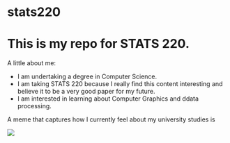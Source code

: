# stats220

<h1>This is my repo for STATS 220.</h1> 

A little about me:

- I am undertaking a degree in Computer Science.
- I am taking STATS 220 because I really find this content interesting and believe it to be a very good paper for my future.
- I am interested in learning about Computer Graphics and ddata processing.

A meme that captures how I currently feel about my university studies is


![](https://media1.tenor.com/m/Ki9hLQ4Zl7UAAAAC/trollface-troll-face.gif)
